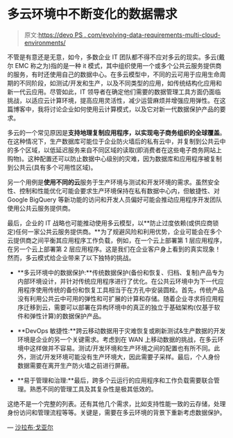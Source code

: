 # 多云环境中不断变化的数据需求

> 原文:[https://devo PS . com/evolving-data-requirements-multi-cloud-environments/](https://devops.com/evolving-data-requirements-multi-cloud-environments/)

不管是有意还是无意，如今，多数企业 IT 团队都不得不应对多云的现实。多云(戴尔 EMC 称之为)指的是一种 it 模式，其中组织使用一个或多个公共云服务提供商的服务，有时还使用自己的数据中心。在多云模型中，不同的云可用于应用生命周期的不同阶段，如测试/开发和生产，以及不同类型的应用，如传统结构化应用和新一代云应用。尽管如此，IT 领导者在确定他们需要的数据管理工具方面仍面临挑战，以适应云计算环境，提高应用灵活性，减少运营麻烦并增强应用弹性。在这篇博客中，我将讨论企业如何使用云计算模式，以及它对新一代数据保护产品的要求。

多云的一个常见原因是**支持地理复制应用程序，以实现电子商务组织的全球覆盖**。在这种情况下，生产数据库可能位于企业防火墙后的私有云中，并复制到公共云中的多个区域，以低延迟服务来自不同区域的读取(即消费者在这些电子商务网站上购物)。这种配置还可以防止数据中心级别的灾难，因为数据库和应用程序被复制到公共云(具有多个可用性区域)。

另一个用例是**使用不同的云**服务于生产环境与测试和开发环境的需求。虽然安全性、控制和性能优化可能会要求生产环境保持在私有数据中心内，但敏捷性、对 Google BigQuery 等新功能的访问和开发人员偏好可能会推动应用程序开发团队使用公共云服务提供商。

最后，企业的 IT 战略也可能推动使用多云模型，以**防止过度依赖(或供应商锁定)任何一家公共云服务提供商。**为了规避风险和利用优势，企业可能会在多个云提供商之间平衡其应用程序工作负载，例如，在一个云上部署第 1 层应用程序，在另一个云上部署第 2 层应用程序。这是我们在企业客户身上看到的真实现象！然而，多云模式给企业带来了以下独特的挑战。

*   **多云环境中的数据保护:**传统数据保护(备份和恢复、归档、复制)产品专为内部环境设计，并针对传统应用程序进行了优化。在公共云环境中为下一代应用程序使用传统的备份和恢复工具相当于在方孔中安装圆栓。首先，传统产品没有利用公共云中可用的弹性和可扩展的计算和存储。随着企业寻求将应用程序迁移到云，需要可以部署在异构环境中的真正的独立于基础架构(仅基于软件和弹性计算)的数据保护产品。

*   **DevOps 敏捷性:**跨云移动数据用于灾难恢复或刷新测试&生产数据的开发环境是企业的另一个关键需求。考虑到在 WAN 上移动数据的挑战，在多云环境中这样做并不容易。测试/开发环境和生产环境之间的配置也有所不同。此外，测试/开发环境可能没有生产环境大，因此需要子采样。最后，个人身份数据需要在离开生产防火墙之前进行屏蔽。

*   **易于管理和治理:**最后，跨多个云运行的应用程序和工作负载需要联合管理。熟悉不同的管理工具及其复杂性是极其低效的。

这绝不是一个完整的列表。还有其他几个需求，比如支持性能一致的云存储，处理身份访问和管理流程等等。关键是，需要在多云环境的背景下重新考虑数据保护。

— [沙拉布·戈亚尔](https://devops.com/author/sgoyal/)